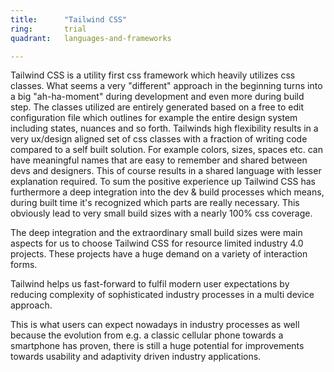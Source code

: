 ```yaml
---
title:      "Tailwind CSS"
ring:       trial
quadrant:   languages-and-frameworks

---
```

Tailwind CSS is a utility first css framework which heavily utilizes css classes. What seems a very "different" approach
in the beginning turns into a big "ah-ha-moment" during development and even more during build step. The classes
utilized are entirely generated based on a free to edit configuration file which outlines for example the entire design
system including states, nuances and so forth. Tailwinds high flexibility results in a very ux/design aligned set of css
classes with a fraction of writing code compared to a self built solution. For example colors, sizes, spaces etc. can
have meaningful names that are easy to remember and shared between devs and designers. This of course results in a
shared language with lesser explanation required. To sum the positive experience up Tailwind CSS has furthermore a deep
integration into the dev & build processes which means, during built time it's recognized which parts are really
necessary. This obviously lead to very small build sizes with a nearly 100% css coverage.

The deep integration and the extraordinary small build sizes were main aspects for us to choose Tailwind CSS for
resource limited industry 4.0 projects. These projects have a huge demand on a variety of interaction forms.

Tailwind helps us fast-forward to fulfil modern user expectations by reducing complexity of sophisticated industry
processes in a multi device approach.

This is what users can expect nowadays in industry processes as well because the evolution from e.g. a classic cellular
phone towards a smartphone has proven, there is still a huge potential for improvements towards usability and adaptivity
driven industry applications.

